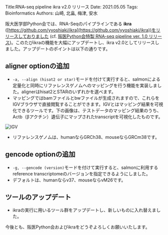 Title:RNA-seq pipeline ikra v2.0 リリース
Date: 2021.05.05
Tags: Bioinformatics
Authors: 山崎, 北畠, 梅津, 安水

阪大医学部Python会では、RNA-Seqのパイプラインである **ikra** ([https://github.com/yyoshiaki/ikra](https://github.com/yyoshiaki/ikra))をリリースしておりました (cf. [阪医Python会特製 RNA-seq pipeline ver. 1.0 リリース](https://oumpy.github.io/blog/2019/03/original_rnaseq_pipeline.html))。このたびikraの機能を大幅にアップデートし、ikra v2.0としてリリースしました。アップデートのポイントは以下の通りです。

## aligner optionの追加
- `-a, --align (hisat2 or star)`モードを付けて実行すると、salmonによる定量化と同時にリファレンスゲノムへのマッピングを行う機能を実装しました。alignerはhisat2とSTARのいずれかを選べます。
- マッピングではbamファイルとbwファイルが生成されますので、これらをIGVブラウザで直接閲覧することができます。IGVとはマッピング結果を可視化できるツールです。下の画像は、テストデータのマッピング結果のうち、Actb（βアクチン）遺伝子にマップされたtranscriptを可視化したものです。

![IGV]({attach}./images/ikra_v2_figs/IGV_Actb.png)

- リファレンスゲノムは、humanならGRCh38、mouseならGRCm38です。

## gencode optionの追加
- `-g, --gencode (version)`モードを付けて実行すると、salmonに利用するreference transcriptomeのバージョンを指定できるようにしました。
- デフォルトは、humanならv37、mouseならvM26です。

## ツールのアップデート
- ikraの実行に用いるツール群をアップデートし、新しいものに入れ替えました。


今後とも、阪医Python会およびikraをどうぞよろしくお願いいたします。